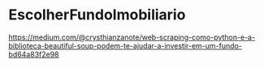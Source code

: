 # EscolherFundoImobiliario
https://medium.com/@crysthianzanote/web-scraping-como-python-e-a-biblioteca-beautiful-soup-podem-te-ajudar-a-investir-em-um-fundo-bd64a83f2e98
